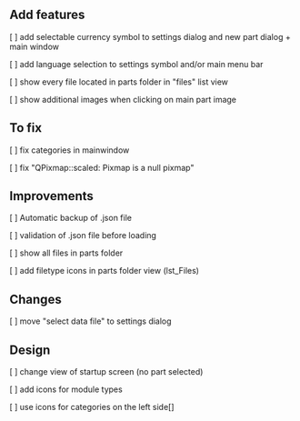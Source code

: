## Add features
[ ] add selectable currency symbol to settings dialog and new part dialog + main window 

[ ] add language selection to settings symbol and/or main menu bar 
 
[ ] show every file located in parts folder in "files" list view

[ ] show additional images when clicking on main part image
##


## To fix

[ ] fix categories in mainwindow 

[ ] fix "QPixmap::scaled: Pixmap is a null pixmap"

##

## Improvements

[ ] Automatic backup of .json file

[ ] validation of .json file before loading

[ ] show all files in parts folder

[ ] add filetype icons in parts folder view (lst_Files)

##

## Changes

[ ] move "select data file" to settings dialog

##

## Design

[ ] change view of startup screen (no part selected)

[ ] add icons for module types

[ ] use icons for categories on the left side[]

##
